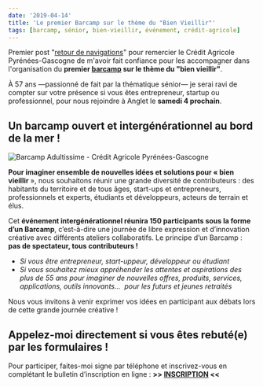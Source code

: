```yaml
---
date: '2019-04-14'
title: 'Le premier Barcamp sur le thème du "Bien Vieillir"'
tags: [barcamp, sénior, bien-vieillir, événement, crédit-agricole]
---
```


Premier post "[retour de navigations](http://ducamp.me/Xtof/navigations)" pour remercier le Crédit Agricole Pyrénées-Gascogne de m'avoir fait confiance pour les accompagner dans l'organisation du **premier [barcamp](http://ducamp.me/barcamp) sur le thème du "bien vieillir"**. 

À 57 ans —passionné de fait par la thématique sénior— je serai ravi de compter sur votre présence si vous êtes entrepreneur, startup ou professionnel, pour nous rejoindre à Anglet le **samedi 4 prochain**.

## Un barcamp ouvert et intergénérationnel au bord de la mer ! 

![Barcamp Adultissime - Crédit Agricole Pyrénées-Gascogne](https://monosnap.com/image/MEHdLiDkJDINlwmRbs2ANGTyC4cr1u.png)

**Pour imaginer ensemble de nouvelles idées et solutions pour « bien vieillir** », nous souhaitons réunir une grande diversité de contributeurs : des habitants du territoire et de tous âges, start-ups et entrepreneurs, professionnels et experts, étudiants et développeurs, acteurs de terrain et élus.

Cet **événement intergénérationnel réunira 150 participants sous la forme d’un Barcamp**, c’est-à-dire une journée de libre expression et d’innovation créative avec différents ateliers collaboratifs. Le principe d’un Barcamp : **pas de spectateur, tous contributeurs !** 

- *Si vous être entrepreneur, start-uppeur, développeur ou étudiant*
- *Si vous souhaitez mieux appréhender les attentes et aspirations des plus de 55 ans pour imaginer de nouvelles offres, produits, services, applications, outils innovants…  pour les futurs et jeunes retraités*

Nous vous invitons à venir exprimer vos idées en participant aux débats lors de cette grande journée créative !

## Appelez-moi directement si vous êtes rebuté(e) par les formulaires ! 

Pour participer, faites-moi signe par téléphone et inscrivez-vous en complétant le bulletin d’inscription en ligne : **>> [INSCRIPTION](https://www.ca-pyrenees-gascogne.fr/la-journee-connexions.html) <<**





